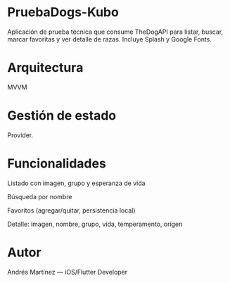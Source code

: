 # PruebaDogs-Kubo
Aplicación de prueba técnica que consume TheDogAPI para listar, buscar, marcar favoritas y ver detalle de razas. Incluye Splash y Google Fonts.

# Arquitectura

MVVM

# Gestión de estado

Provider.

# Funcionalidades

Listado con imagen, grupo y esperanza de vida

Búsqueda por nombre

Favoritos (agregar/quitar, persistencia local)

Detalle: imagen, nombre, grupo, vida, temperamento, origen

# Autor

Andrés Martínez — iOS/Flutter Developer
